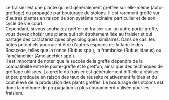 Le fraisier est une plante qui est généralement greffée sur elle-même (auto-greffage) ou propagée par bouturage de stolons. Il est rarement greffé sur d'autres plantes en raison de son système racinaire particulier et de son cycle de vie court.\
Cependant, si vous souhaitez greffer un fraisier sur un autre porte-greffe, vous devez choisir une plante qui soit étroitement liée au fraisier et qui partage des caractéristiques physiologiques similaires. Dans ce cas, les hôtes potentiels pourraient être d'autres espèces de la famille des Rosaceae, telles que la ronce (Rubus spp.), la framboise (Rubus idaeus) ou l'amélanchier (Amelanchier spp.).\
Il est important de noter que le succès de la greffe dépendra de la compatibilité entre le porte-greffe et le greffon, ainsi que des techniques de greffage utilisées. La greffe du fraisier est généralement difficile à réaliser et peu pratiquée en raison des taux de réussite relativement faibles et du coût élevé de la production des plants greffés. Le bouturage des stolons est donc la méthode de propagation la plus couramment utilisée pour les fraisiers.

<br>
